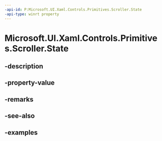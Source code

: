 ```yaml
---
-api-id: P:Microsoft.UI.Xaml.Controls.Primitives.Scroller.State
-api-type: winrt property
---
```


# Microsoft.UI.Xaml.Controls.Primitives.Scroller.State

<!--
public Microsoft.UI.Xaml.Controls.InteractionState State { get; }
-->


## -description

## -property-value

## -remarks

## -see-also

## -examples


